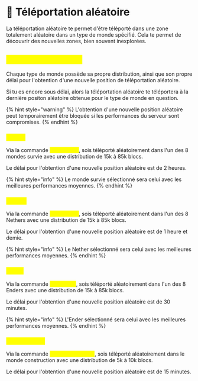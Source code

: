 # 🎲 Téléportation aléatoire

La téléportation aléatoire te permet d'être téléporté dans une zone totalement aléatoire dans un type de monde spécifié. Cela te permet de découvrir des nouvelles zones, bien souvent inexplorées.

## <mark style="color:yellow;">Les types de monde</mark> <a href="#types" id="types"></a>

Chaque type de monde possède sa propre distribution, ainsi que son propre délai pour l'obtention d'une nouvelle position de téléportation aléatoire.&#x20;

Si tu es encore sous délai, alors la téléportation aléatoire te téléportera à la dernière positon aléatoire obtenue pour le type de monde en question.

{% hint style="warning" %}
L'obtention d'une nouvelle position aléatoire peut temporairement être bloquée si les performances du serveur sont compromises.
{% endhint %}

### <mark style="color:yellow;">Survie</mark>

Via la commande <mark style="color:yellow;">`/rtp survie`</mark>, sois téléporté aléatoirement dans l'un des 8 mondes survie avec une distribution de 15k à 85k blocs.&#x20;

Le délai pour l'obtention d'une nouvelle position aléatoire est de 2 heures.

{% hint style="info" %}
Le monde survie sélectionné sera celui avec les meilleures performances moyennes.&#x20;
{% endhint %}

### <mark style="color:yellow;">Nether</mark>

Via la commande <mark style="color:yellow;">`/rtp nether`</mark>, sois téléporté aléatoirement dans l'un des 8 Nethers avec une distribution de 15k à 85k blocs.

Le délai pour l'obtention d'une nouvelle position aléatoire est de 1 heure et demie.

{% hint style="info" %}
Le Nether sélectionné sera celui avec les meilleures performances moyennes.&#x20;
{% endhint %}

### <mark style="color:yellow;">Ender</mark>

Via la commande <mark style="color:yellow;">`/rtp ender`</mark>, sois téléporté aléatoirement dans l'un des 8 Enders avec une distribution de 15k à 85k blocs.

Le délai pour l'obtention d'une nouvelle position aléatoire est de 30 minutes.

{% hint style="info" %}
L'Ender sélectionné sera celui avec les meilleures performances moyennes.&#x20;
{% endhint %}

### <mark style="color:yellow;">Construction</mark>

Via la commande <mark style="color:yellow;">`/rtp construction`</mark>, sois téléporté aléatoirement dans le monde construction avec une distribution de 5k à 10k blocs.&#x20;

Le délai pour l'obtention d'une nouvelle position aléatoire est de 15 minutes.

